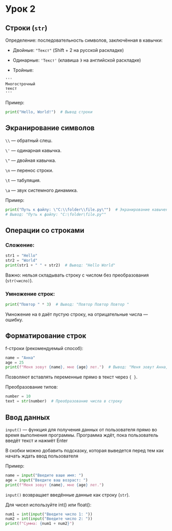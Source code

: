 # Урок 2

## Строки (`str`)
Определение: последовательность символов, заключённая в кавычки:

 - Двойные: `"Текст"` (Shift + 2 на русской раскладке)

 - Одинарные: `'Текст'` (клавиша `Э` на английской раскладке)

 - Тройные: 
 ```
 '''
 Многострочный 
 текст
 '''
 ```

Пример:
  ```python
  print("Hello, World!")  # Вывод строки
  ```

## Экранирование символов

`\\` — обратный слеш.

`\'` — одинарная кавычка.

`\"` — двойная кавычка.

`\n` — перенос строки.

`\t` — табуляция.

`\a` — звук системного динамика.

Пример: 

```python
print("Путь к файлу: \"C:\\folder\\file.py\"")  # Экранирование кавычек и слешей
# Вывод: "Путь к файлу: "C:\folder\file.py""
```

## Операции со строками

### Сложение:
  ```python
  str1 = "Hello"
  str2 = "World"
  print(str1 + " " + str2)  # Вывод: "Hello World"
  ```
  Важно: нельзя складывать строку с числом без преобразования (`str(число)`).

### Умножение строк:
  ```python
  print("Повтор " * 3)  # Вывод: "Повтор Повтор Повтор "
  ```
  Умножение на `0` даёт пустую строку, на отрицательные числа — ошибку.


## Форматирование строк
f-строки (рекомендуемый способ):
  ```python
  name = "Анна"
  age = 25
  print(f"Меня зовут {name}, мне {age} лет.")  # Вывод: "Меня зовут Анна, мне 25 лет."
  ```
  Позволяют вставлять переменные прямо в текст через `{ }`.

Преобразование типов:
  ```python
  number = 10
  text = str(number)  # Преобразование числа в строку
  ```

## Ввод данных 

`input()` — функция для получения данных от пользователя прямо во время выполнения программы. Программа ждёт, пока пользователь введёт текст и нажмёт Enter

В скобки можно добавить подсказку, которая выведется перед тем как начать ждать ввод пользователя

Пример:
```python
name = input("Введите ваше имя: ")
age = input("Введите ваш возраст: ")
print(f"Меня зовут {name}, мне {age} лет.")
```

`input()` возвращает введённые данные как строку (`str`).

Для чисел используйте int() или float():

```python
num1 = int(input("Введите число 1: "))
num2 = int(input("Введите число 2: "))
print(f"Сумма: {num1 + num2}")
```